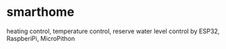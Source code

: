 # smarthome
heating control, temperature control, reserve water level control by ESP32, RaspberiPi, MicroPithon
